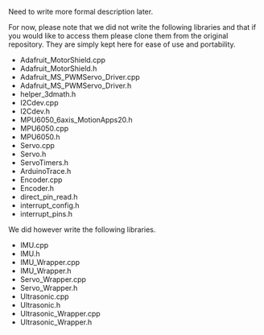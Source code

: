 Need to write more formal description later.

For now, please note that we did not write the following libraries and that if you would like to access them please clone them from the original repository. They are simply kept here for ease of use and portability.

 - Adafruit_MotorShield.cpp
 - Adafruit_MotorShield.h
 - Adafruit_MS_PWMServo_Driver.cpp
 - Adafruit_MS_PWMServo_Driver.h
 - helper_3dmath.h
 - I2Cdev.cpp
 - I2Cdev.h
 - MPU6050_6axis_MotionApps20.h
 - MPU6050.cpp
 - MPU6050.h
 - Servo.cpp
 - Servo.h
 - ServoTimers.h
 - ArduinoTrace.h
 - Encoder.cpp
 - Encoder.h
 - direct_pin_read.h
 - interrupt_config.h
 - interrupt_pins.h

 We did however write the following libraries.
 - IMU.cpp
 - IMU.h
 - IMU_Wrapper.cpp
 - IMU_Wrapper.h
 - Servo_Wrapper.cpp
 - Servo_Wrapper.h
 - Ultrasonic.cpp
 - Ultrasonic.h
 - Ultrasonic_Wrapper.cpp
 - Ultrasonic_Wrapper.h